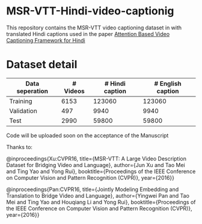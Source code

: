 # MSR-VTT-Hindi-video-captionig
This repository contains the MSR-VTT video captioning dataset in with translated Hindi captions used in the paper [Attention Based Video Captioning Framework for Hindi
]()

# Dataset detail
| Data seperation  | # Videos  | # Hindi caption | # English caption |
| ------------- | ------------- |------------- |------------- |
| Training  | 6153  | 123060  |123060  |
| Validation  | 497  | 9940  |9940  |
| Test  | 2990  | 59800  |59800  |


Code will be uploaded soon on the acceptance of the Manuscript


Thanks to:

@inproceedings{Xu:CVPR16,
title={MSR-VTT: A Large Video Description Dataset for Bridging Video and Language},
author={Jun Xu and Tao Mei and Ting Yao and Yong Rui},
booktitle={Proceedings of the IEEE Conference on Computer Vision and Pattern Recognition (CVPR)},
year={2016}}

@inproceedings{Pan:CVPR16,
title={Jointly Modeling Embedding and Translation to Bridge Video and Language},
author={Yingwei Pan and Tao Mei and Ting Yao and Houqiang Li and Yong Rui},
booktitle={Proceedings of the IEEE Conference on Computer Vision and Pattern Recognition (CVPR)},
year={2016}}
            
